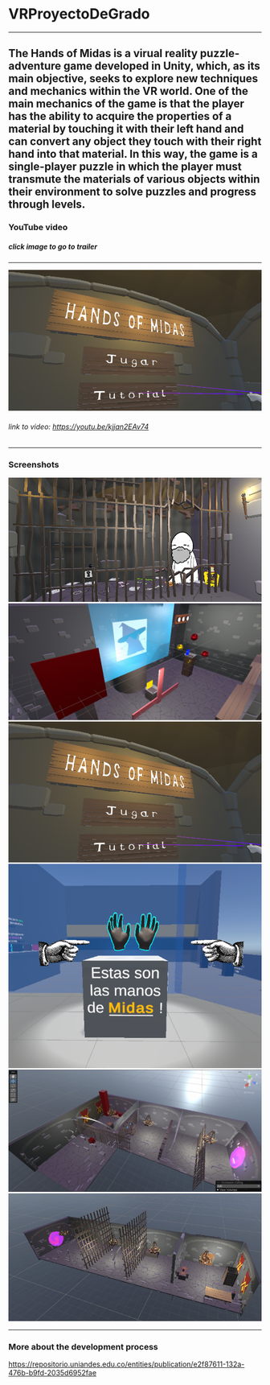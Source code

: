 # VRProyectoDeGrado
---
The Hands of Midas is a virual reality puzzle-adventure game developed in Unity, which, as its main objective, seeks to explore new techniques and mechanics within the VR world. One of the main mechanics of the game is that the player has the ability to acquire the properties of a material by touching it with their left hand and can convert any object they touch with their right hand into that material. In this way, the game is a single-player puzzle in which the player must transmute the materials of various objects within their environment to solve puzzles and progress through levels. 
---
### YouTube video
##### click image to go to trailer
---
[![IMAGE ALT TEXT HERE](https://github.com/MagifulKoala/VRProyectoDeGrado/blob/main/picturess/mainMenu.png?raw=true)](https://youtu.be/kjjan2EAv74)
###### link to video: https://youtu.be/kjjan2EAv74

---

### Screenshots
![alt text](https://github.com/MagifulKoala/VRProyectoDeGrado/blob/main/picturess/primerNivel.png?raw=true)
![alt text](https://github.com/MagifulKoala/VRProyectoDeGrado/blob/main/picturess/wizard.png?raw=true)
![alt text](https://github.com/MagifulKoala/VRProyectoDeGrado/blob/main/picturess/mainMenu.png?raw=true)
![alt text](https://github.com/MagifulKoala/VRProyectoDeGrado/blob/main/picturess/manosMidas.png?raw=true)
![alt text](https://github.com/MagifulKoala/VRProyectoDeGrado/blob/main/picturess/nivel.png?raw=true)
![alt text](https://github.com/MagifulKoala/VRProyectoDeGrado/blob/main/picturess/otherLevel.png?raw=true)


---

### More about the development process

https://repositorio.uniandes.edu.co/entities/publication/e2f87611-132a-476b-b9fd-2035d6952fae








